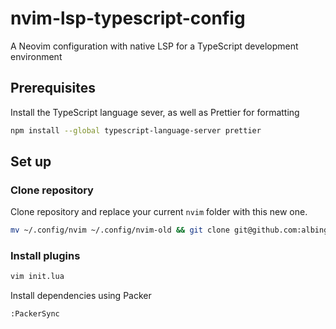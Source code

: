 # nvim-lsp-typescript-config

A Neovim configuration with native LSP for a TypeScript development environment

## Prerequisites

Install the TypeScript language sever, as well as Prettier for formatting

```sh
npm install --global typescript-language-server prettier
```

## Set up

### Clone repository

Clone repository and replace your current `nvim` folder with this new one.

```sh
mv ~/.config/nvim ~/.config/nvim-old && git clone git@github.com:albingroen/nvim-lsp-typescript-config.git ~/.config/nvim
```


### Install plugins

```sh
vim init.lua
```

Install dependencies using Packer

```
:PackerSync
```
